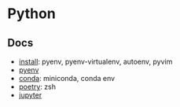 # Python

## Docs

- [install](docs/install.md): pyenv, pyenv-virtualenv, autoenv, pyvim
- [pyenv](docs/pyenv.md)
- [conda](docs/conda.md): miniconda, conda env
- [poetry](docs/poetry.md): zsh
- [jupyter](docs/jupyter.md)
